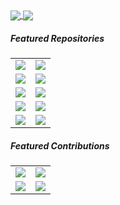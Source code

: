 <a href="https://coderstats.net/github/#mpaperno" target="_blank">
<image align="center" src="https://github-readme-stats.vercel.app/api?username=mpaperno&show_icons=true&include_all_commits=true&count_private=true&hide_rank=false&line_height=28&theme=github_dark&bg_color=00000000&border_color=30363d">
</a>
<a href="https://coderstats.net/github/#mpaperno" target="_blank">
<image align="center" src="https://github-readme-stats.vercel.app/api/top-langs/?username=mpaperno&layout=compact&langs_count=10&hide=html,qmake,css&theme=github_dark&bg_color=00000000&border_color=30363d&custom_title=Language%20Stats%20(click%20for%20more)">
</a>

##### Featured Repositories
<table border=0>
<tr>
<td><a href="https://github.com/mpaperno/MSFSTouchPortalPlugin">
  <image align="center" src="https://github-readme-stats.vercel.app/api/pin/?username=mpaperno&repo=MSFSTouchPortalPlugin&theme=github_dark&bg_color=00000000&border_color=30363d">
</a></td>
<td><a href="https://github.com/mpaperno/TJoy">
  <image align="center" src="https://github-readme-stats.vercel.app/api/pin/?username=mpaperno&repo=TJoy&theme=github_dark&bg_color=00000000&border_color=30363d">
</a></td>
</tr>

<tr>
<td><a href="https://github.com/mpaperno/WASimCommander">
  <image align="center" src="https://github-readme-stats.vercel.app/api/pin/?username=mpaperno&repo=WASimCommander&theme=github_dark&bg_color=00000000&border_color=30363d">
</a></td>
<td><a href="https://github.com/mpaperno/LGKeys-TouchPortal-Plugin">
  <image align="center" src="https://github-readme-stats.vercel.app/api/pin/?username=mpaperno&repo=LGKeys-TouchPortal-Plugin&theme=github_dark&bg_color=00000000&border_color=30363d">
</a></td>
</tr>

<tr>
<td><a href="https://github.com/mpaperno/aq_flight_control">
  <image align="center" src="https://github-readme-stats.vercel.app/api/pin/?username=mpaperno&repo=aq_flight_control&theme=github_dark&bg_color=00000000&border_color=30363d">
</a></td>
<td><a href="https://github.com/mpaperno/qgroundcontrol_aq">
  <image align="center" src="https://github-readme-stats.vercel.app/api/pin/?username=mpaperno&repo=qgroundcontrol_aq&theme=github_dark&bg_color=00000000&border_color=30363d">
</a></td>
</tr>

<tr>
<td><a href="https://github.com/mpaperno/spampd">
  <image align="center" src="https://github-readme-stats.vercel.app/api/pin/?username=mpaperno&repo=spampd&theme=github_dark&bg_color=00000000&border_color=30363d&cache_seconds=7200">
</a></td>
<td><a href="https://github.com/mpaperno/maxLibQt">
  <image align="center" src="https://github-readme-stats.vercel.app/api/pin/?username=mpaperno&repo=maxLibQt&theme=github_dark&bg_color=00000000&border_color=30363d">
</a></td>
</tr>
<tr>
<td><a href="https://github.com/mpaperno/jMAVSim">
  <image align="center" src="https://github-readme-stats.vercel.app/api/pin/?username=mpaperno&repo=jMAVSim&theme=github_dark&bg_color=00000000&border_color=30363d&cache_seconds=7200">
</a></td>
<td><a href="https://github.com/mpaperno/MSFS-Tools">
  <image align="center" src="https://github-readme-stats.vercel.app/api/pin/?username=mpaperno&repo=MSFS-Tools&theme=github_dark&bg_color=00000000&border_color=30363d">
</a></td>
</tr>
</table>

##### Featured Contributions

<table>
<tr>
<td><a href="https://github.com/spdermn02/TouchPortal-Dynamic-Icons">
  <image align="center" src="https://github-readme-stats.vercel.app/api/pin/?username=spdermn02&repo=TouchPortal-Dynamic-Icons&theme=github_dark&bg_color=00000000&border_color=30363d&show_owner=true">
</a></td>
<td><a href="https://github.com/KillerBOSS2019/TouchPortal-API">
  <image align="center" src="https://github-readme-stats.vercel.app/api/pin/?username=KillerBOSS2019&repo=TouchPortal-API&theme=github_dark&bg_color=00000000&border_color=30363d&show_owner=true">
</a></td>
</tr>
<tr>
<td><a href="https://github.com/opentx/opentx">
  <image align="center" src="https://github-readme-stats.vercel.app/api/pin/?username=opentx&repo=opentx&theme=github_dark&bg_color=00000000&border_color=30363d&show_owner=true">
</a></td>
<td><a href="https://github.com/mpaperno/TouchPortal-CS-API">
  <image align="center" src="https://github-readme-stats.vercel.app/api/pin/?username=mpaperno&repo=TouchPortal-CS-API&theme=github_dark&bg_color=00000000&border_color=30363d">
</a></td>
</tr>
</table>
